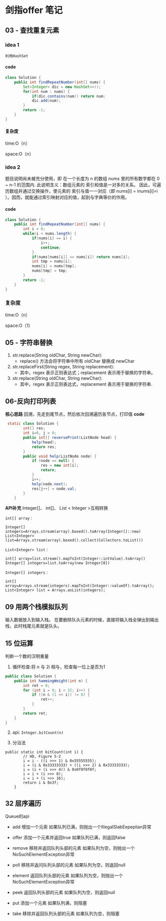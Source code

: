 # 剑指offer 笔记
## 03 - 查找重复元素
### idea 1
    利用HashSet
#### code
```java
class Solution {
    public int findRepeatNumber(int[] nums) {
        Set<Integer> dic = new HashSet<>();
        for(int num : nums) {
            if(dic.contains(num)) return num;
            dic.add(num);
        }
        return -1;
    }
}
```
#### 复杂度
time:O（n）

space:O（n）

### idea 2
题目说明尚未被充分使用，即 在一个长度为 n 的数组 nums 里的所有数字都在 0 ~ n-1 的范围内.
此说明含义：数组元素的 索引和值是一对多的关系。
因此，可遍历数组并通过交换操作，使元素的 索引与值一一对应（即 nums[i] = inums[i]=i ）。因而，就能通过索引映射对应的值，起到与字典等价的作用。
#### code
```java
class Solution {
    public int findRepeatNumber(int[] nums) {
        int i = 0;
        while(i < nums.length) {
            if(nums[i] == i) {
                i++;
                continue;
            }
            if(nums[nums[i]] == nums[i]) return nums[i];
            int tmp = nums[i];
            nums[i] = nums[tmp];
            nums[tmp] = tmp;
        }
        return -1;
    }
}
```
### 复杂度
time:O（n）

space:O（1）


## 05 - 字符串替换

1. str.replace(String oldChar, String newChar):
   * replace() 方法会将字符串中所有 oldChar 替换成 newChar
2. str.replaceFirst(String regex, String replacement):
    * 其中，regex 表示正则表达式；replacement 表示用于替换的字符串。
3. str.replace(String oldChar, String newChar):
    * 其中，regex 表示正则表达式，replacement 表示用于替换的字符串.


## 06-反向打印列表
**核心思路**
回溯，先走到尾节点，然后依次回溯遍历各节点，打印值
**code**
```java
 static class Solution {
        int[] res;
        int i=0, j = 0;
        public int[] reversePrint(ListNode head) {
            help(head);
            return res;
        }
        public void help(ListNode node) {
            if (node == null) {
                res = new int[i];
                return;
            }
            i++;
            help(node.next);
            res[j++] = node.val;
        }
    }
```

**API补充**
Integer[]、 int[]、  List < Integer >互相转换
```
int[] array：

Integer[] integers=Arrays.stream(array).boxed().toArray(Integer[]::new)
List<Integer> list=Arrays.stream(array).boxed().collect(Collectors.toList())

List<Integer> list：

int[] array=list.stream().mapToInt(Integer::intValue).toArray()
Integer[] integers=list.toArray(new Integer[0])

Integer[] integers：

int[] array=Arrays.stream(integers).mapToInt(Integer::valueOf).toArray();
List<Integer> list = Arrays.asList(integers);

```

## 09 用两个栈模拟队列
输入数据放入到输入栈。
在要删除队头元素的时候，直接将输入栈全弹出到输出栈，此时栈尾元素就是队头。


## 15 位运算
判断一个数的汉明重量
1. 循环检查:将 n 与 2i 相与，检查每一位上是否为1
```java
public class Solution {
    public int hammingWeight(int n) {
        int ret = 0;
        for (int i = 0; i < 32; i++) {
            if ((n & (1 << i)) != 0) {
                ret++;
            }
        }
        return ret;
    }
}
```
2. api: `Integer.bitCount(n)`

3. 分治法
```
public static int bitCount(int i) {
        // HD, Figure 5-2
        i = i - ((i >>> 1) & 0x55555555);
        i = (i & 0x33333333) + ((i >>> 2) & 0x33333333);
        i = (i + (i >>> 4)) & 0x0f0f0f0f;
        i = i + (i >>> 8);
        i = i + (i >>> 16);
        return i & 0x3f;
    }
```

## 32 层序遍历
Queue的api

- add 增加一个元索 如果队列已满，则抛出一个IIIegaISlabEepeplian异常 
- offer 添加一个元素并返回true 如果队列已满，则返回false

- remove 移除并返回队列头部的元素 如果队列为空，则抛出一个NoSuchElementException异常 
- poll 移除并返问队列头部的元素 如果队列为空，则返回null

- element 返回队列头部的元素 如果队列为空，则抛出一个NoSuchElementException异常 
- peek 返回队列头部的元素 如果队列为空，则返回null

- put 添加一个元素 如果队列满，则阻塞 
- take 移除并返回队列头部的元素 如果队列为空，则阻塞